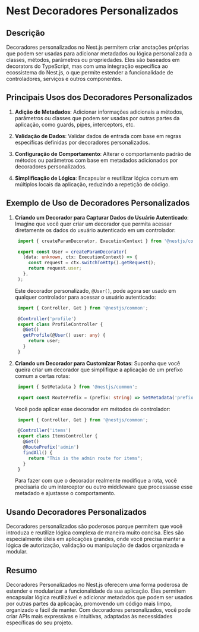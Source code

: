 # Nest Decoradores Personalizados

## Descrição

Decoradores personalizados no Nest.js permitem criar anotações próprias que podem ser usadas para adicionar metadados ou lógica personalizada a classes, métodos, parâmetros ou propriedades. Eles são baseados em decorators do TypeScript, mas com uma integração específica ao ecossistema do Nest.js, o que permite estender a funcionalidade de controladores, serviços e outros componentes.

## Principais Usos dos Decoradores Personalizados

1. **Adição de Metadados**: Adicionar informações adicionais a métodos, parâmetros ou classes que podem ser usadas por outras partes da aplicação, como guards, pipes, interceptors, etc.

2. **Validação de Dados**: Validar dados de entrada com base em regras específicas definidas por decoradores personalizados.

3. **Configuração de Comportamento**:  Alterar o comportamento padrão de métodos ou parâmetros com base em metadados adicionados por decoradores personalizados.

4. **Simplificação de Lógica**: Encapsular e reutilizar lógica comum em múltiplos locais da aplicação, reduzindo a repetição de código.

## Exemplo de Uso de Decoradores Personalizados

1. **Criando um Decorador para Capturar Dados do Usuário Autenticado**: Imagine que você quer criar um decorador que permita acessar diretamente os dados do usuário autenticado em um controlador:

   ```typescript
    import { createParamDecorator, ExecutionContext } from '@nestjs/common';

    export const User = createParamDecorator(
      (data: unknown, ctx: ExecutionContext) => {
        const request = ctx.switchToHttp().getRequest();
        return request.user;
      },
    );
   ```

   Este decorador personalizado, `@User()`, pode agora ser usado em qualquer controlador para acessar o usuário autenticado:

   ```typescript
    import { Controller, Get } from '@nestjs/common';

    @Controller('profile')
    export class ProfileController {
      @Get()
      getProfile(@User() user: any) {
        return user;
      }
    }
   ```

2. **Criando um Decorador para Customizar Rotas**: Suponha que você queira criar um decorador que simplifique a aplicação de um prefixo comum a certas rotas:

   ```typescript
    import { SetMetadata } from '@nestjs/common';

    export const RoutePrefix = (prefix: string) => SetMetadata('prefix', prefix);
   ```

   Você pode aplicar esse decorador em métodos de controlador:

   ```typescript
    import { Controller, Get } from '@nestjs/common';

    @Controller('items')
    export class ItemsController {
      @Get()
      @RoutePrefix('admin')
      findAll() {
        return "This is the admin route for items";
      }
    }
   ```

   Para fazer com que o decorador realmente modifique a rota, você precisaria de um interceptor ou outro middleware que processasse esse metadado e ajustasse o comportamento.

## Usando Decoradores Personalizados

Decoradores personalizados são poderosos porque permitem que você introduza e reutilize lógica complexa de maneira muito concisa. Eles são especialmente úteis em aplicações grandes, onde você precisa manter a lógica de autorização, validação ou manipulação de dados organizada e modular.

## Resumo

Decoradores Personalizados no Nest.js oferecem uma forma poderosa de estender e modularizar a funcionalidade da sua aplicação. Eles permitem encapsular lógica reutilizável e adicionar metadados que podem ser usados por outras partes da aplicação, promovendo um código mais limpo, organizado e fácil de manter. Com decoradores personalizados, você pode criar APIs mais expressivas e intuitivas, adaptadas às necessidades específicas do seu projeto.